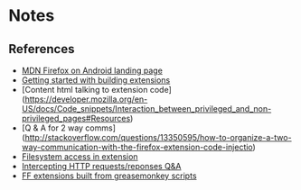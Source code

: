 # Notes

## References

* [MDN Firefox on Android landing page](https://developer.mozilla.org/en-US/docs/Mozilla/Firefox_for_Android)
* [Getting started with building extensions](https://developer.mozilla.org/en-US/docs/Building_an_Extension)
* [Content html talking to extension code] (https://developer.mozilla.org/en-US/docs/Code_snippets/Interaction_between_privileged_and_non-privileged_pages#Resources)
* [Q & A for 2 way comms] (http://stackoverflow.com/questions/13350595/how-to-organize-a-two-way-communication-with-the-firefox-extension-code-injectio)
* [Filesystem access in extension](https://developer.mozilla.org/en-US/docs/Code_snippets/File_I_O?redirectlocale=en-US&redirectslug=Code_snippets%252FFile_I%252FO)
* [Intercepting HTTP requests/reponses Q&A](http://stackoverflow.com/questions/1695440/altering-http-responses-in-firefox-extension?rq=1)
* [FF extensions built from greasemonkey scripts](http://geo.inge.org.uk/grease-vervet.php)